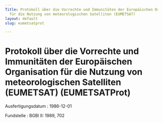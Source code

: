```yaml
---
Title: Protokoll über die Vorrechte und Immunitäten der Europäischen Organisation
  für die Nutzung von meteorologischen Satelliten (EUMETSAT)
layout: default
slug: eumetsatprot

---
```


# Protokoll über die Vorrechte und Immunitäten der Europäischen Organisation für die Nutzung von meteorologischen Satelliten (EUMETSAT) (EUMETSATProt)

Ausfertigungsdatum
:   1986-12-01

Fundstelle
:   BGBl II: 1989, 702

